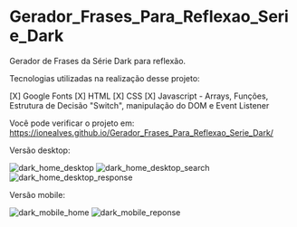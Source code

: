 # Gerador_Frases_Para_Reflexao_Serie_Dark

Gerador de Frases da Série Dark para reflexão.

Tecnologias utilizadas na realização desse projeto:

[X] Google Fonts
[X] HTML
[X] CSS
[X] Javascript - Arrays, Funções, Estrutura de Decisão "Switch", manipulação do DOM e Event Listener

Você pode verificar o projeto em: https://ionealves.github.io/Gerador_Frases_Para_Reflexao_Serie_Dark/

Versão desktop:

![dark_home_desktop](https://user-images.githubusercontent.com/99365685/198852282-18539269-a79f-4c30-88af-c87610dc2f86.JPG)
![dark_home_desktop_search](https://user-images.githubusercontent.com/99365685/198852287-8c954f85-99dd-4f76-a005-162fc9a605dc.jpg)
![dark_home_desktop_response](https://user-images.githubusercontent.com/99365685/198852290-6d5540f5-c3c0-45b0-96ce-92e806880b07.jpg)

Versão mobile:

![dark_mobile_home](https://user-images.githubusercontent.com/99365685/198852296-fd089e26-9ded-434c-95a8-cdca4c935c40.JPG)
![dark_mobile_reponse](https://user-images.githubusercontent.com/99365685/198852297-1d9774e0-723e-475f-ae5b-bc74951d8cef.JPG)
